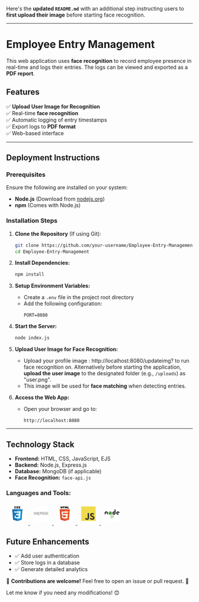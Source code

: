 Here's the **updated `README.md`** with an additional step instructing users to **first upload their image** before starting face recognition.  

---

# **Employee Entry Management**  

This web application uses **face recognition** to record employee presence in real-time and logs their entries. The logs can be viewed and exported as a **PDF report**.  

## **Features**  
✅ **Upload User Image for Recognition**  
✅ Real-time **face recognition**  
✅ Automatic logging of entry timestamps  
✅ Export logs to **PDF format**  
✅ Web-based interface  

---

## **Deployment Instructions**  

### **Prerequisites**  
Ensure the following are installed on your system:  
- **Node.js** (Download from [nodejs.org](https://nodejs.org))  
- **npm** (Comes with Node.js)  

### **Installation Steps**  

1. **Clone the Repository** (If using Git):  
   ```sh
   git clone https://github.com/your-username/Employee-Entry-Management.git
   cd Employee-Entry-Management
   ```

2. **Install Dependencies:**  
   ```sh
   npm install
   ```

3. **Setup Environment Variables:**  
   - Create a `.env` file in the project root directory  
   - Add the following configuration:  
     ```
     PORT=8080
     ```

4. **Start the Server:**  
   ```sh
   node index.js
   ```

5. **Upload User Image for Face Recognition:**  
   - Upload your profile image : http://localhost:8080/updateimg? to run face recognition on. Alternatively before starting the application, **upload the user image** to the designated folder (e.g., `/uploads`) as "user.png". 
   - This image will be used for **face matching** when detecting entries.  

6. **Access the Web App:**  
   - Open your browser and go to:  
     ```
     http://localhost:8080
     ```

---

## **Technology Stack**  
- **Frontend:** HTML, CSS, JavaScript, EJS  
- **Backend:** Node.js, Express.js  
- **Database:** MongoDB (if applicable)  
- **Face Recognition:** `face-api.js`  


<h3 align="left">Languages and Tools:</h3>
<p align="left">
  <a href="https://www.w3schools.com/css/" target="_blank" rel="noreferrer">
    <img src="https://raw.githubusercontent.com/devicons/devicon/master/icons/css3/css3-original-wordmark.svg" alt="css3" width="40" height="40" style="margin: 10px;"/>
  </a> 
  <a href="https://expressjs.com" target="_blank" rel="noreferrer">
    <img src="https://raw.githubusercontent.com/devicons/devicon/master/icons/express/express-original-wordmark.svg" alt="express" width="40" height="40" style="margin: 10px;"/>
  </a> 
  <a href="https://www.w3.org/html/" target="_blank" rel="noreferrer">
    <img src="https://raw.githubusercontent.com/devicons/devicon/master/icons/html5/html5-original-wordmark.svg" alt="html5" width="40" height="40" style="margin: 10px;"/>
  </a> 
  <a href="https://developer.mozilla.org/en-US/docs/Web/JavaScript" target="_blank" rel="noreferrer">
    <img src="https://raw.githubusercontent.com/devicons/devicon/master/icons/javascript/javascript-original.svg" alt="javascript" width="40" height="40" style="margin: 10px;"/>
  </a> 
  <a href="https://nodejs.org" target="_blank" rel="noreferrer">
    <img src="https://raw.githubusercontent.com/devicons/devicon/master/icons/nodejs/nodejs-original-wordmark.svg" alt="nodejs" width="40" height="40" style="margin: 10px;"/>
  </a>
</p>


## **Future Enhancements**  
- ✅ Add user authentication  
- ✅ Store logs in a database  
- ✅ Generate detailed analytics  

📌 **Contributions are welcome!** Feel free to open an issue or pull request. 🚀  

Let me know if you need any modifications! 😊